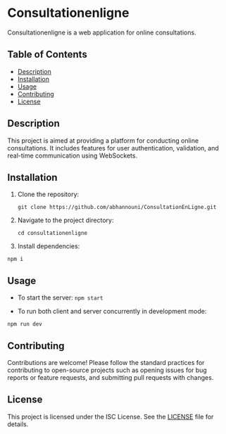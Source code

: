 # Consultationenligne

Consultationenligne is a web application for online consultations.

## Table of Contents

- [Description](#description)
- [Installation](#installation)
- [Usage](#usage)
- [Contributing](#contributing)
- [License](#license)

## Description

This project is aimed at providing a platform for conducting online consultations. It includes features for user authentication, validation, and real-time communication using WebSockets.

## Installation

1. Clone the repository:

   ```git clone https://github.com/abhannouni/ConsultationEnLigne.git```


2. Navigate to the project directory:

   ```cd consultationenligne```

   
3. Install dependencies:

```npm i```


## Usage

- To start the server:
```npm start```


- To run both client and server concurrently in development mode:

```npm run dev```


## Contributing

Contributions are welcome! Please follow the standard practices for contributing to open-source projects such as opening issues for bug reports or feature requests, and submitting pull requests with changes.

## License

This project is licensed under the ISC License. See the [LICENSE](LICENSE) file for details.


